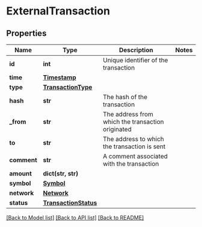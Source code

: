 # ExternalTransaction

## Properties
Name | Type | Description | Notes
------------ | ------------- | ------------- | -------------
**id** | **int** | Unique identifier of the transaction | 
**time** | [**Timestamp**](Timestamp.md) |  | 
**type** | [**TransactionType**](TransactionType.md) |  | 
**hash** | **str** | The hash of the transaction | 
**_from** | **str** | The address from which the transaction originated | 
**to** | **str** | The address to which the transaction is sent | 
**comment** | **str** | A comment associated with the transaction | 
**amount** | **dict(str, str)** |  | 
**symbol** | [**Symbol**](Symbol.md) |  | 
**network** | [**Network**](Network.md) |  | 
**status** | [**TransactionStatus**](TransactionStatus.md) |  | 

[[Back to Model list]](../README.md#documentation-for-models) [[Back to API list]](../README.md#documentation-for-api-endpoints) [[Back to README]](../README.md)


